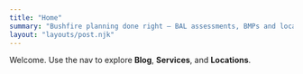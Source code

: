 ```yaml
---
title: "Home"
summary: "Bushfire planning done right — BAL assessments, BMPs and local expertise across WA."
layout: "layouts/post.njk"
---
```

Welcome. Use the nav to explore **Blog**, **Services**, and **Locations**.
